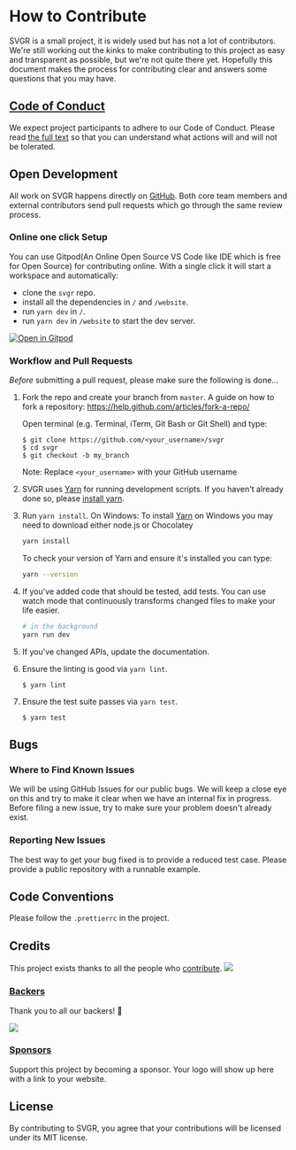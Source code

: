 # How to Contribute

SVGR is a small project, it is widely used but has not a lot of contributors. We're still working out the kinks to make contributing to this project as easy and transparent as possible, but we're not quite there yet. Hopefully this document makes the process for contributing clear and answers some questions that you may have.

## [Code of Conduct](https://github.com/gregberge/svgr/blob/master/CODE_OF_CONDUCT.md)

We expect project participants to adhere to our Code of Conduct. Please read [the full text](https://github.com/gregberge/svgr/blob/master/CODE_OF_CONDUCT.md) so that you can understand what actions will and will not be tolerated.

## Open Development

All work on SVGR happens directly on [GitHub](/). Both core team members and external contributors send pull requests which go through the same review process.

### Online one click Setup

You can use Gitpod(An Online Open Source VS Code like IDE which is free for Open Source) for contributing online. With a single click it will start a workspace and automatically:

- clone the `svgr` repo.
- install all the dependencies in `/` and `/website`.
- run `yarn dev` in `/`.
- run `yarn dev` in `/website` to start the dev server.

[![Open in Gitpod](https://gitpod.io/button/open-in-gitpod.svg)](https://gitpod.io/from-referrer/)

### Workflow and Pull Requests

_Before_ submitting a pull request, please make sure the following is done…

1.  Fork the repo and create your branch from `master`. A guide on how to fork a repository: https://help.github.com/articles/fork-a-repo/

    Open terminal (e.g. Terminal, iTerm, Git Bash or Git Shell) and type:

    ```sh-session
    $ git clone https://github.com/<your_username>/svgr
    $ cd svgr
    $ git checkout -b my_branch
    ```

    Note: Replace `<your_username>` with your GitHub username

2.  SVGR uses [Yarn](https://code.fb.com/web/yarn-a-new-package-manager-for-javascript/) for running development scripts. If you haven't already done so, please [install yarn](https://yarnpkg.com/en/docs/install).

3.  Run `yarn install`. On Windows: To install [Yarn](https://yarnpkg.com/en/docs/install#windows-tab) on Windows you may need to download either node.js or Chocolatey<br />

    ```sh
    yarn install
    ```

    To check your version of Yarn and ensure it's installed you can type:

    ```sh
    yarn --version
    ```

4.  If you've added code that should be tested, add tests. You can use watch mode that continuously transforms changed files to make your life easier.

    ```sh
    # in the background
    yarn run dev
    ```

5.  If you've changed APIs, update the documentation.

6.  Ensure the linting is good via `yarn lint`.

    ```sh-session
    $ yarn lint
    ```

7.  Ensure the test suite passes via `yarn test`.

    ```sh-session
    $ yarn test
    ```

## Bugs

### Where to Find Known Issues

We will be using GitHub Issues for our public bugs. We will keep a close eye on this and try to make it clear when we have an internal fix in progress. Before filing a new issue, try to make sure your problem doesn't already exist.

### Reporting New Issues

The best way to get your bug fixed is to provide a reduced test case. Please provide a public repository with a runnable example.

## Code Conventions

Please follow the `.prettierrc` in the project.

## Credits

This project exists thanks to all the people who [contribute](CONTRIBUTING.md). <a href="https://github.com/gregberge/svgr/graphs/contributors"><img src="https://opencollective.com/svgr/contributors.svg?width=890&button=false" /></a>

### [Backers](https://opencollective.com/svgr#backer)

Thank you to all our backers! 🙏

<a href="https://opencollective.com/svgr#backers" target="_blank"><img src="https://opencollective.com/svgr/backers.svg?width=890"></a>

### [Sponsors](https://opencollective.com/svgr#sponsor)

Support this project by becoming a sponsor. Your logo will show up here with a link to your website.

## License

By contributing to SVGR, you agree that your contributions will be licensed under its MIT license.

